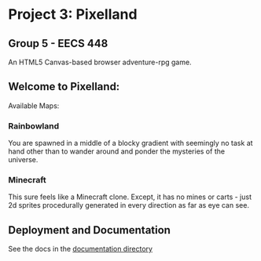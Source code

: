 # Project 3: Pixelland

## Group 5 - EECS 448

An HTML5 Canvas-based browser adventure-rpg game.

## Welcome to Pixelland:

Available Maps:

### Rainbowland

You are spawned in a middle of a blocky gradient with seemingly no task at hand
other than to wander around and ponder the mysteries of the universe.

### Minecraft

This sure feels like a Minecraft clone. Except, it has no mines or carts - just
2d sprites procedurally generated in every direction as far as eye can see.

## Deployment and Documentation

See the docs in the [documentation directory](./documentation/)
